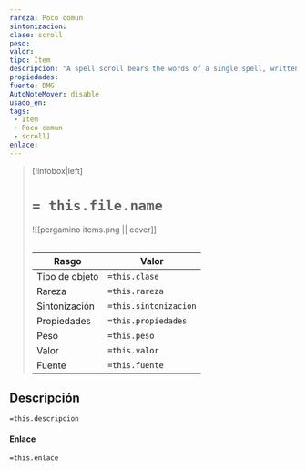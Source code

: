 ```yaml
---
rareza: Poco comun
sintonizacion: 
clase: scroll
peso: 
valor: 
tipo: Item
descripcion: "A spell scroll bears the words of a single spell, written as a mystical cipher. If the spell is on your class&#x27;s spell list, you can read the scroll and cast its spell without providing any material components. Otherwise, the scroll is unintelligible. Casting the spell by reading the scroll requires the spell&#x27;s normal casting time. Once the spell is cast, the words on the scroll fade, and it crumbles to dust. If the casting is interrupted, the scroll is not lost.If the spell is on your class&#x27;s spell list but of a higher level than you can normally cast, you must make an ability check using your spellcasting ability to determine whether you cast it successfully. The DC is 13. On a failed check, the spell disappears from the scroll with no other effect.Once the spell is cast, the words on the scroll fade, and the scroll itself crumbles to dust.A spell cast from this scroll has a save DC of 15 and an attack bonus of +7.A wizard spell on a spell scroll can be copied just as spells in spellbooks can be copied. When a spell is copied from a spell scroll, the copier must succeed on a DC 13 Intelligence (Arcana) check. If the check succeeds, the spell is successfully copied. Whether the check succeeds or fails, the spell scroll is destroyed."
propiedades: 
fuente: DMG
AutoNoteMover: disable
usado_en:  
tags: 
 - Item
 - Poco comun
 - scroll]
enlace: 
---
```


> [!infobox|left]
>  # `= this.file.name`
> ![[pergamino items.png || cover]]
> ######   
> |Rasgo | Valor |
> | --- | --- |
> | Tipo de objeto| `=this.clase`|
>  | Rareza| `=this.rareza`|
> | Sintonización | `=this.sintonizacion` |
> | Propiedades | `=this.propiedades` |
>  | Peso | `=this.peso` |
> | Valor | `=this.valor` |
> | Fuente | `=this.fuente` |


## Descripción
`=this.descripcion`

#### Enlace
`=this.enlace`